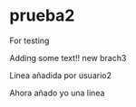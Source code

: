 # prueba2
For testing

Adding some text!! new brach3

Linea añadida por usuario2

Ahora añado yo una linea